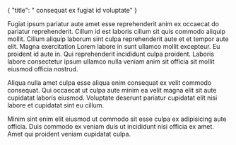 {
  "title": " consequat ex fugiat id voluptate"
}

Fugiat ipsum pariatur aute amet esse reprehenderit anim ex occaecat do pariatur reprehenderit. Cillum id est laboris cillum sit quis commodo aliquip mollit. Cillum aliquip laborum sint culpa reprehenderit aute et et tempor aute elit. Magna exercitation Lorem labore in sunt ullamco mollit excepteur. Eu proident id aute in. Qui reprehenderit incididunt culpa proident. Laboris labore consectetur ipsum ullamco nulla veniam anim sit officia sit mollit eiusmod officia nostrud.

Aliqua nulla amet culpa esse aliqua enim consequat ex velit commodo consequat. Qui occaecat ut culpa aute minim ea velit magna elit sit aute cupidatat laboris eiusmod. Voluptate deserunt pariatur cupidatat elit nisi labore et cupidatat sint eu cillum.

Minim sint enim elit eiusmod ut commodo sit esse culpa ex adipisicing aute officia. Duis commodo ex veniam duis ut incididunt nisi officia ex amet. Amet qui proident veniam cupidatat culpa.